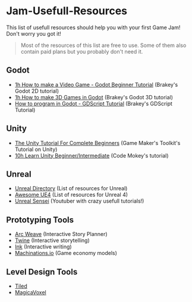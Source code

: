 # Jam-Usefull-Resources
This list of usefull resources should help you with your first Game Jam! Don't worry you got it!
> Most of the resources of this list are free to use. Some of them also contain paid plans but you probably don't need it.

## **Godot**
- [1h How to make a Video Game - Godot Beginner Tutorial](https://www.youtube.com/watch?v=LOhfqjmasi0&t=2s) (Brakey's Godot 2D tutorial)
- [1h How to make 3D Games in Godot](https://www.youtube.com/watch?v=ke5KpqcoiIU) (Brakey's Godot 3D tutorial)
- [How to program in Godot - GDScript Tutorial](https://www.youtube.com/watch?v=e1zJS31tr88) (Brakey's GDScript Tutorial)

## **Unity**
- [The Unity Tutorial For Complete Beginners](https://www.youtube.com/watch?v=XtQMytORBmM&pp=ygUOdW5pdHkgdHV0b3JpYWw%3D) (Game Maker's Toolkit's Tutorial on Unity)
- [10h Learn Unity Beginner/Intermediate](https://www.youtube.com/watch?v=AmGSEH7QcDg) (Code Mokey's tutorial)

## **Unreal**
- [Unreal Directory](https://github.com/cindustries/unreal-directory) (List of resources for Unreal)
- [Awesome UE4](https://github.com/terrehbyte/awesome-ue4) (List of resources for Unreal 4)
- [Unreal Sensei](https://www.youtube.com/@UnrealSensei) (Youtuber with crazy usefull tutorials!)

## **Prototyping Tools**
- [Arc Weave](https://arcweave.com/) (Interactive Story Planner)
- [Twine](https://twinery.org/) (Interactive storytelling)
- [Ink](https://www.inklestudios.com/ink/) (Interactive writing)
- [Machinations.io](https://machinations.io/) (Game economy models)

## **Level Design Tools**
- [Tiled](https://www.mapeditor.org/)
- [MagicaVoxel](https://ephtracy.github.io/)
